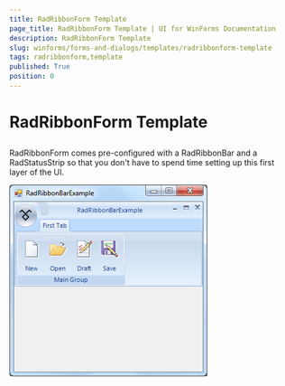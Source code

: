 ```yaml
---
title: RadRibbonForm Template
page_title: RadRibbonForm Template | UI for WinForms Documentation
description: RadRibbonForm Template
slug: winforms/forms-and-dialogs/templates/radribbonform-template
tags: radribbonform,template
published: True
position: 0
---
```


# RadRibbonForm Template



## 

RadRibbonForm comes pre-configured with a RadRibbonBar and a RadStatusStrip so that you don't have to
		spend time setting up this first layer of the UI.

![forms-and-dialogs-templates-radribbonform-overview 001](images/forms-and-dialogs-templates-radribbonform-overview001.png)
